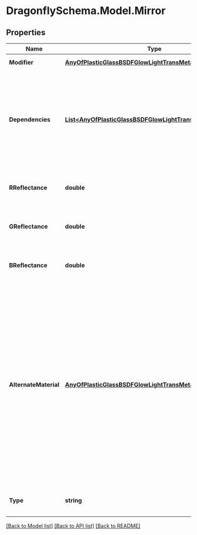 
# DragonflySchema.Model.Mirror

## Properties

Name | Type | Description | Notes
------------ | ------------- | ------------- | -------------
**Modifier** | [**AnyOfPlasticGlassBSDFGlowLightTransMetalVoidMirror**](AnyOfPlasticGlassBSDFGlowLightTransMetalVoidMirror.md) | Material modifier. | [optional] 
**Dependencies** | [**List&lt;AnyOfPlasticGlassBSDFGlowLightTransMetalVoidMirror&gt;**](AnyOfPlasticGlassBSDFGlowLightTransMetalVoidMirror.md) | List of modifiers that this modifier depends on. This argument is only useful for defining advanced modifiers where the modifier is defined based on other modifiers. | [optional] 
**RReflectance** | **double** | A value between 0 and 1 for the red channel reflectance. | [optional] [default to 1D]
**GReflectance** | **double** | A value between 0 and 1 for the green channel reflectance. | [optional] [default to 1D]
**BReflectance** | **double** | A value between 0 and 1 for the blue channel reflectance. | [optional] [default to 1D]
**AlternateMaterial** | [**AnyOfPlasticGlassBSDFGlowLightTransMetalVoidMirror**](AnyOfPlasticGlassBSDFGlowLightTransMetalVoidMirror.md) | An optional material (like the illum type) that may be used to specify a different material to be used for shading non-source rays. If None, this will keep the alternat_material as mirror. If this alternate material is given as Void, then the mirror surface will be invisible. Using Void is only appropriate if the surface hides other (more detailed) geometry with the same overall reflectance. | [optional] 
**Type** | **string** |  | [optional] [readonly] [default to "Mirror"]

[[Back to Model list]](../README.md#documentation-for-models)
[[Back to API list]](../README.md#documentation-for-api-endpoints)
[[Back to README]](../README.md)

